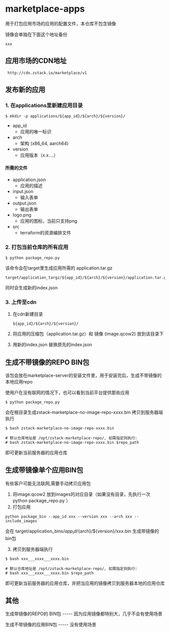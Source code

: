 # marketplace-apps
用于打包应用市场的应用的配置文件，本仓库不包含镜像

镜像会单独在下面这个地址备份
```
xxx
```

## 应用市场的CDN地址
```
 http://cdn.zstack.io/marketplace/v1
```

## 发布新的应用
### 1. 在applications里新建应用目录
```
$ mkdir -p applications/${app_id}/${arch}/${version}/
```
- app_id  
  - 应用的唯一标识
- arch    
  - 架构 (x86_64, aarch64)
- version 
  - 应用版本（x.x....）

#### 所需的文件
- application.json 
  - 应用的描述
- input.json
  - 输入表单
- output.json
  - 输出表单
- logo.png
  - 应用的图标，当前只支持png
- src
  - terraform的资源编排文件


### 2. 打包当前仓库的所有应用
```
$ python package_repo.py
```

该命令会在target里生成应用所需的 application.tar.gz

```
target/application_targz/${app_id}/${arch}/${version}/application.tar.gz
```

同时会生成新的index.json

### 3. 上传至cdn
1. 在cdn新建目录
    ```
    ${app_id}/${arch}/${version}/
    ```

2. 将应用的压缩包（application.tar.gz）和 镜像 (image.qcow2) 放到该目录下

3. 用新的index.json 替换原先的index.json


## 生成不带镜像的REPO BIN包
该包会放在marketplace-server的安装文件里，用于安装完后，生成不带镜像的本地应用repo

使用户在没有联网的情况下，也可以看到当前平台提供那些应用
```
$ python package_repo.py 
```

会在根目录生成zstack-marketplace-no-image-repo-xxxx.bin
拷贝到服务器端执行
```
$ bash zstack-marketplace-no-image-repo-xxxx.bin

# 默认仓库地址是 /opt/zstack-marketplace-repo/, 如需指定则执行:
# bash zstack-marketplace-no-image-repo-xxxx.bin $repo_path

```
即可更新当前服务器的应用仓库


## 生成带镜像单个应用BIN包
有些客户可能无法联网,需要手动拷贝应用包

1. 将image.qcow2 放到images的对应目录（如果没有目录，先执行一次 python package_repo.py ）
2. 打包应用
  ```
  python package_bin --app_id xxx --version xxx --arch xxx --include_images
  ```
  
  会在 target/application_bins/${app_id}/${arch}/${version}/xxx.bin
  生成带镜像的bin包

3. 拷贝到服务器端执行
  ```
  $ bash xxx___xxxx___xxxx.bin
  
  # 默认仓库地址是 /opt/zstack-marketplace-repo/, 如需指定则执行:
  # bash xxx___xxxx___xxxx.bin $repo_path
  ```
  即可更新当前服务器的应用仓库，并把当应用的镜像拷贝到服务器本地的应用仓库

## 其他
生成带镜像的REPO的 BIN包 ----- 因为应用镜像都特别大，几乎不会有使用场景

生成不带镜像的应用BIN包 ----- 没有使用场景



